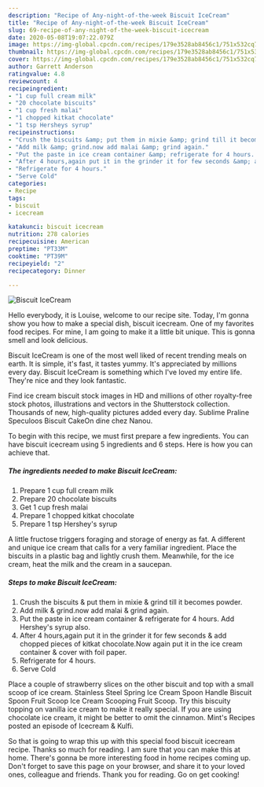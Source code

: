 ```yaml
---
description: "Recipe of Any-night-of-the-week Biscuit IceCream"
title: "Recipe of Any-night-of-the-week Biscuit IceCream"
slug: 69-recipe-of-any-night-of-the-week-biscuit-icecream
date: 2020-05-08T19:07:22.079Z
image: https://img-global.cpcdn.com/recipes/179e3528ab8456c1/751x532cq70/biscuit-icecream-recipe-main-photo.jpg
thumbnail: https://img-global.cpcdn.com/recipes/179e3528ab8456c1/751x532cq70/biscuit-icecream-recipe-main-photo.jpg
cover: https://img-global.cpcdn.com/recipes/179e3528ab8456c1/751x532cq70/biscuit-icecream-recipe-main-photo.jpg
author: Garrett Anderson
ratingvalue: 4.8
reviewcount: 4
recipeingredient:
- "1 cup full cream milk"
- "20 chocolate biscuits"
- "1 cup fresh malai"
- "1 chopped kitkat chocolate"
- "1 tsp Hersheys syrup"
recipeinstructions:
- "Crush the biscuits &amp; put them in mixie &amp; grind till it becomes powder."
- "Add milk &amp; grind.now add malai &amp; grind again."
- "Put the paste in ice cream container &amp; refrigerate for 4 hours. Add Hershey&#39;s syrup also."
- "After 4 hours,again put it in the grinder it for few seconds &amp; add chopped pieces of kitkat chocolate.Now again put it in the ice cream container &amp; cover with foil paper."
- "Refrigerate for 4 hours."
- "Serve Cold"
categories:
- Recipe
tags:
- biscuit
- icecream

katakunci: biscuit icecream 
nutrition: 278 calories
recipecuisine: American
preptime: "PT33M"
cooktime: "PT39M"
recipeyield: "2"
recipecategory: Dinner

---
```



![Biscuit IceCream](https://img-global.cpcdn.com/recipes/179e3528ab8456c1/751x532cq70/biscuit-icecream-recipe-main-photo.jpg)

Hello everybody, it is Louise, welcome to our recipe site. Today, I'm gonna show you how to make a special dish, biscuit icecream. One of my favorites food recipes. For mine, I am going to make it a little bit unique. This is gonna smell and look delicious.

Biscuit IceCream is one of the most well liked of recent trending meals on earth. It is simple, it's fast, it tastes yummy. It's appreciated by millions every day. Biscuit IceCream is something which I've loved my entire life. They're nice and they look fantastic.

Find ice cream biscuit stock images in HD and millions of other royalty-free stock photos, illustrations and vectors in the Shutterstock collection. Thousands of new, high-quality pictures added every day. Sublime Praline Speculoos Biscuit CakeOn dine chez Nanou.


To begin with this recipe, we must first prepare a few ingredients. You can have biscuit icecream using 5 ingredients and 6 steps. Here is how you can achieve that.

<!--inarticleads1-->

##### The ingredients needed to make Biscuit IceCream:

1. Prepare 1 cup full cream milk
1. Prepare 20 chocolate biscuits
1. Get 1 cup fresh malai
1. Prepare 1 chopped kitkat chocolate
1. Prepare 1 tsp Hershey&#39;s syrup


A little fructose triggers foraging and storage of energy as fat. A different and unique ice cream that calls for a very familiar ingredient. Place the biscuits in a plastic bag and lightly crush them. Meanwhile, for the ice cream, heat the milk and the cream in a saucepan. 

<!--inarticleads2-->

##### Steps to make Biscuit IceCream:

1. Crush the biscuits &amp; put them in mixie &amp; grind till it becomes powder.
1. Add milk &amp; grind.now add malai &amp; grind again.
1. Put the paste in ice cream container &amp; refrigerate for 4 hours. Add Hershey&#39;s syrup also.
1. After 4 hours,again put it in the grinder it for few seconds &amp; add chopped pieces of kitkat chocolate.Now again put it in the ice cream container &amp; cover with foil paper.
1. Refrigerate for 4 hours.
1. Serve Cold


Place a couple of strawberry slices on the other biscuit and top with a small scoop of ice cream. Stainless Steel Spring Ice Cream Spoon Handle Biscuit Spoon Fruit Scoop Ice Cream Scooping Fruit Scoop. Try this biscuity topping on vanilla ice cream to make it really special. If you are using chocolate ice cream, it might be better to omit the cinnamon. Mint&#39;s Recipes posted an episode of Icecream &amp; Kulfi. 

So that is going to wrap this up with this special food biscuit icecream recipe. Thanks so much for reading. I am sure that you can make this at home. There's gonna be more interesting food in home recipes coming up. Don't forget to save this page on your browser, and share it to your loved ones, colleague and friends. Thank you for reading. Go on get cooking!
